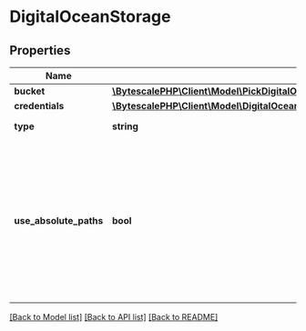 # DigitalOceanStorage

## Properties

| Name                   | Type                                                                                                                                                                                 | Description                                                                                                                                                                                                                                                                                          | Notes |
| ---------------------- | ------------------------------------------------------------------------------------------------------------------------------------------------------------------------------------ | ---------------------------------------------------------------------------------------------------------------------------------------------------------------------------------------------------------------------------------------------------------------------------------------------------- | ----- |
| **bucket**             | [**\BytescalePHP\Client\Model\PickDigitalOceanStorageExcludeKeyofDigitalOceanStorageCredentialsBucket**](PickDigitalOceanStorageExcludeKeyofDigitalOceanStorageCredentialsBucket.md) |                                                                                                                                                                                                                                                                                                      |
| **credentials**        | [**\BytescalePHP\Client\Model\DigitalOceanStorageCredentials**](DigitalOceanStorageCredentials.md)                                                                                   |                                                                                                                                                                                                                                                                                                      |
| **type**               | **string**                                                                                                                                                                           | The type of this storage layer.                                                                                                                                                                                                                                                                      |
| **use_absolute_paths** | **bool**                                                                                                                                                                             | If &#x60;true&#x60; then writes S3 objects with full &#x60;filePath&#x60; as key, prefixed with the &#x60;objectKeyPrefix&#x60;. If &#x60;false&#x60; then writes S3 objects using a relative &#x60;filePath&#x60; in relation to folder&#x27;s path, prefixed with the &#x60;objectKeyPrefix&#x60;. |

[[Back to Model list]](../../README.md#documentation-for-models) [[Back to API list]](../../README.md#documentation-for-api-endpoints) [[Back to README]](../../README.md)
